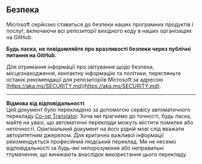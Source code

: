 <!--
CO_OP_TRANSLATOR_METADATA:
{
  "original_hash": "7229f7490ea61a04330b79651ac4d37e",
  "translation_date": "2025-09-18T21:44:11+00:00",
  "source_file": "SECURITY.md",
  "language_code": "uk"
}
-->
## Безпека

Microsoft серйозно ставиться до безпеки наших програмних продуктів і послуг, включаючи всі репозиторії вихідного коду в наших організаціях на GitHub.

**Будь ласка, не повідомляйте про вразливості безпеки через публічні питання на GitHub.**

Для отримання інформації про звітування щодо безпеки, місцезнаходження, контактну інформацію та політики, перегляньте останні рекомендації для репозиторіїв Microsoft за адресою [https://aka.ms/SECURITY.md](https://aka.ms/SECURITY.md).

---

**Відмова від відповідальності**:  
Цей документ було перекладено за допомогою сервісу автоматичного перекладу [Co-op Translator](https://github.com/Azure/co-op-translator). Хоча ми прагнемо до точності, будь ласка, майте на увазі, що автоматичні переклади можуть містити помилки або неточності. Оригінальний документ на його рідній мові слід вважати авторитетним джерелом. Для критично важливої інформації рекомендується професійний людський переклад. Ми не несемо відповідальності за будь-які непорозуміння або неправильні тлумачення, що виникають внаслідок використання цього перекладу.
